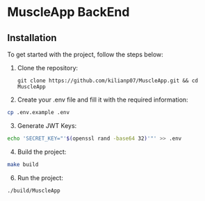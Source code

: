 # MuscleApp BackEnd


## Installation

To get started with the project, follow the steps below:

1. Clone the repository:

   ```shell
   git clone https://github.com/kilianp07/MuscleApp.git && cd MuscleApp
   ```

2. Create your .env file and fill it with the required information:
```bash
cp .env.example .env
```

3. Generate JWT Keys:
```bash
echo 'SECRET_KEY="'$(openssl rand -base64 32)'"' >> .env
```
4. Build the project:
```bash
make build
```

6. Run the project:
```bash
./build/MuscleApp
```
